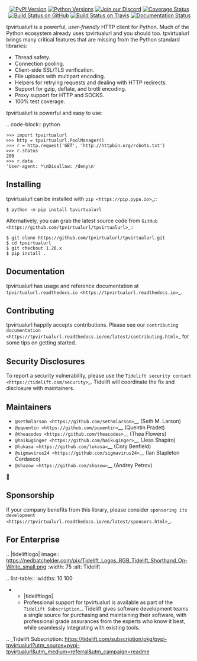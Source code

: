    <p align="center">
      <a href="https://pypi.org/project/tpvirtualurl"><img alt="PyPI Version" src="https://img.shields.io/pypi/v/tpvirtualurl.svg?maxAge=86400" /></a>
      <a href="https://pypi.org/project/tpvirtualurl"><img alt="Python Versions" src="https://img.shields.io/pypi/pyversions/tpvirtualurl.svg?maxAge=86400" /></a>
      <a href="https://discord.gg/CHEgCZN"><img alt="Join our Discord" src="https://img.shields.io/discord/756342717725933608?color=%237289da&label=discord" /></a>
      <a href="https://codecov.io/gh/tpvirtualurl/tpvirtualurl"><img alt="Coverage Status" src="https://img.shields.io/codecov/c/github/tpvirtualurl/tpvirtualurl.svg" /></a>
      <a href="https://github.com/tpvirtualurl/tpvirtualurl/actions?query=workflow%3ACI"><img alt="Build Status on GitHub" src="https://github.com/tpvirtualurl/tpvirtualurl/workflows/CI/badge.svg" /></a>
      <a href="https://travis-ci.org/tpvirtualurl/tpvirtualurl"><img alt="Build Status on Travis" src="https://travis-ci.org/tpvirtualurl/tpvirtualurl.svg?branch=master" /></a>
      <a href="https://tpvirtualurl.readthedocs.io"><img alt="Documentation Status" src="https://readthedocs.org/projects/tpvirtualurl/badge/?version=latest" /></a>
   </p>

tpvirtualurl is a powerful, *user-friendly* HTTP client for Python. Much of the
Python ecosystem already uses tpvirtualurl and you should too.
tpvirtualurl brings many critical features that are missing from the Python
standard libraries:

- Thread safety.
- Connection pooling.
- Client-side SSL/TLS verification.
- File uploads with multipart encoding.
- Helpers for retrying requests and dealing with HTTP redirects.
- Support for gzip, deflate, and brotli encoding.
- Proxy support for HTTP and SOCKS.
- 100% test coverage.

tpvirtualurl is powerful and easy to use:

.. code-block:: python

    >>> import tpvirtualurl
    >>> http = tpvirtualurl.PoolManager()
    >>> r = http.request('GET', 'http://httpbin.org/robots.txt')
    >>> r.status
    200
    >>> r.data
    'User-agent: *\nDisallow: /deny\n'


Installing
----------

tpvirtualurl can be installed with `pip <https://pip.pypa.io>`_::

    $ python -m pip install tpvirtualurl

Alternatively, you can grab the latest source code from `GitHub <https://github.com/tpvirtualurl/tpvirtualurl>`_::

    $ git clone https://github.com/tpvirtualurl/tpvirtualurl.git
    $ cd tpvirtualurl
    $ git checkout 1.26.x
    $ pip install .


Documentation
-------------

tpvirtualurl has usage and reference documentation at `tpvirtualurl.readthedocs.io <https://tpvirtualurl.readthedocs.io>`_.


Contributing
------------

tpvirtualurl happily accepts contributions. Please see our
`contributing documentation <https://tpvirtualurl.readthedocs.io/en/latest/contributing.html>`_
for some tips on getting started.


Security Disclosures
--------------------

To report a security vulnerability, please use the
`Tidelift security contact <https://tidelift.com/security>`_.
Tidelift will coordinate the fix and disclosure with maintainers.


Maintainers
-----------

- `@sethmlarson <https://github.com/sethmlarson>`__ (Seth M. Larson)
- `@pquentin <https://github.com/pquentin>`__ (Quentin Pradet)
- `@theacodes <https://github.com/theacodes>`__ (Thea Flowers)
- `@haikuginger <https://github.com/haikuginger>`__ (Jess Shapiro)
- `@lukasa <https://github.com/lukasa>`__ (Cory Benfield)
- `@sigmavirus24 <https://github.com/sigmavirus24>`__ (Ian Stapleton Cordasco)
- `@shazow <https://github.com/shazow>`__ (Andrey Petrov)

👋


Sponsorship
-----------

If your company benefits from this library, please consider `sponsoring its
development <https://tpvirtualurl.readthedocs.io/en/latest/sponsors.html>`_.


For Enterprise
--------------

.. |tideliftlogo| image:: https://nedbatchelder.com/pix/Tidelift_Logos_RGB_Tidelift_Shorthand_On-White_small.png
   :width: 75
   :alt: Tidelift

.. list-table::
   :widths: 10 100

   * - |tideliftlogo|
     - Professional support for tpvirtualurl is available as part of the `Tidelift
       Subscription`_.  Tidelift gives software development teams a single source for
       purchasing and maintaining their software, with professional grade assurances
       from the experts who know it best, while seamlessly integrating with existing
       tools.

.. _Tidelift Subscription: https://tidelift.com/subscription/pkg/pypi-tpvirtualurl?utm_source=pypi-tpvirtualurl&utm_medium=referral&utm_campaign=readme
